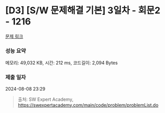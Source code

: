 # [D3] [S/W 문제해결 기본] 3일차 - 회문2 - 1216 

[문제 링크](https://swexpertacademy.com/main/code/problem/problemDetail.do?contestProbId=AV14Rq5aABUCFAYi) 

### 성능 요약

메모리: 49,032 KB, 시간: 212 ms, 코드길이: 2,094 Bytes

### 제출 일자

2024-08-08 23:29



> 출처: SW Expert Academy, https://swexpertacademy.com/main/code/problem/problemList.do